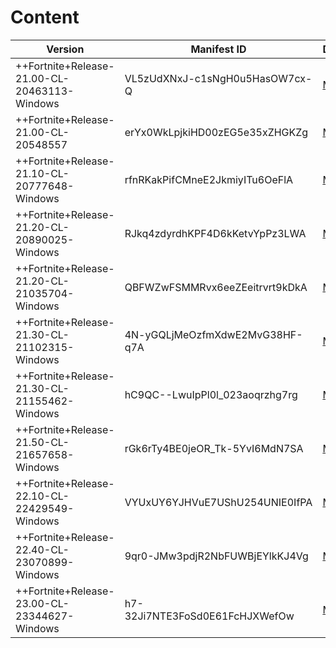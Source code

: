 # Content
|Version|Manifest ID|Download|
|------|----------|-------|
|++Fortnite+Release-21.00-CL-20463113-Windows|VL5zUdXNxJ-c1sNgH0u5HasOW7cx-Q|[Manifest](https://github.com/MinshuG/BundleDownloader/blob/master/ContentManifests/VL5zUdXNxJ-c1sNgH0u5HasOW7cx-Q.manifest)|
|++Fortnite+Release-21.00-CL-20548557|erYx0WkLpjkiHD00zEG5e35xZHGKZg|[Manifest](https://github.com/MinshuG/BundleDownloader/blob/master/ContentManifests/erYx0WkLpjkiHD00zEG5e35xZHGKZg.manifest)
|++Fortnite+Release-21.10-CL-20777648-Windows|rfnRKakPifCMneE2JkmiyITu6OeFlA|[Manifest](https://github.com/MinshuG/BundleDownloader/blob/master/ContentManifests/rfnRKakPifCMneE2JkmiyITu6OeFlA.manifest?raw=true)|
|++Fortnite+Release-21.20-CL-20890025-Windows|RJkq4zdyrdhKPF4D6kKetvYpPz3LWA|[Manifest](https://github.com/MinshuG/BundleDownloader/blob/master/ContentManifests/RJkq4zdyrdhKPF4D6kKetvYpPz3LWA.manifest?raw=true)|
|++Fortnite+Release-21.20-CL-21035704-Windows|QBFWZwFSMMRvx6eeZEeitrvrt9kDkA|[Manifest](https://github.com/MinshuG/BundleDownloader/blob/master/ContentManifests/QBFWZwFSMMRvx6eeZEeitrvrt9kDkA.manifest?raw=true)|
|++Fortnite+Release-21.30-CL-21102315-Windows|4N-yGQLjMeOzfmXdwE2MvG38HF-q7A|[Manifest](https://github.com/MinshuG/BundleDownloader/blob/master/ContentManifests/4N-yGQLjMeOzfmXdwE2MvG38HF-q7A.manifest?raw=true)|
|++Fortnite+Release-21.30-CL-21155462-Windows|hC9QC--LwuIpPl0l_023aoqrzhg7rg|[Manifest](https://github.com/MinshuG/BundleDownloader/blob/master/ContentManifests/hC9QC--LwuIpPl0l_023aoqrzhg7rg.manifest?raw=true)|
|++Fortnite+Release-21.50-CL-21657658-Windows|rGk6rTy4BE0jeOR_Tk-5YvI6MdN7SA|[Manifest](https://github.com/MinshuG/BundleDownloader/blob/master/ContentManifests/rGk6rTy4BE0jeOR_Tk-5YvI6MdN7SA.manifest?raw=true)|
|++Fortnite+Release-22.10-CL-22429549-Windows|VYUxUY6YJHVuE7UShU254UNIE0IfPA|[Manifest](https://github.com/MinshuG/BundleDownloader/blob/master/ContentManifests/VYUxUY6YJHVuE7UShU254UNIE0IfPA.manifest?raw=true)|
|++Fortnite+Release-22.40-CL-23070899-Windows|9qr0-JMw3pdjR2NbFUWBjEYlkKJ4Vg|[Manifest](https://github.com/MinshuG/BundleDownloader/blob/master/ContentManifests/9qr0-JMw3pdjR2NbFUWBjEYlkKJ4Vg.manifest?raw=true)|
|++Fortnite+Release-23.00-CL-23344627-Windows|h7-32Ji7NTE3FoSd0E61FcHJXWefOw|[Manifest](https://github.com/MinshuG/BundleDownloader/blob/master/ContentManifests/h7-32Ji7NTE3FoSd0E61FcHJXWefOw.manifest?raw=true)|
